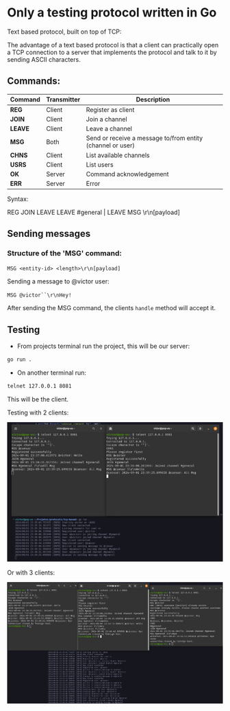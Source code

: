 # Only a testing protocol written in Go

Text based protocol, built on top of TCP:

The advantage of a text based protocol is that a client can practically open a TCP connection to a server that implements the protocol and talk to it by sending ASCII characters.

## Commands:

| Command | Transmitter | Description                                               |
|---------|-------------|-----------------------------------------------------------|
| **REG** | Client      | Register as client                                        |
| **JOIN** | Client     | Join a channel                                            |
| **LEAVE** | Client    | Leave a channel                                           |
| **MSG** | Both        | Send or receive a message to/from entity (channel or user)|
| **CHNS** | Client     | List available channels                                   |
| **USRS** | Client     | List users                                                |
| **OK** | Server       | Command acknowledgement                                   |
| **ERR** | Server      | Error                                                     |


Syntax:

REG <user-name>
JOIN <channel-id>
LEAVE <channel-id>
LEAVE #general | LEAVE <channel-id>
MSG <entity-id> <length>\r\n[payload]

## Sending messages

### Structure of the 'MSG' command:

`MSG <entity-id> <length>\r\n[payload]`

Sending a message to @victor user:

`MSG @victor``\r\nHey!`

After sending the MSG command, the clients `handle` method will accept it.

## Testing

- From projects terminal run the project, this will be our server:
```bash
go run .
```

- On another terminal run:
```bash
telnet 127.0.0.1 8081
```

This will be the client.

Testing with 2 clients:

![2 Clients tests](1.png)

Or with 3 clients:

![3 Clients tests](2.png)
